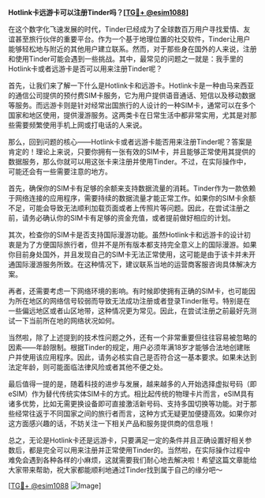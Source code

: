 **Hotlink卡远游卡可以注册Tinder吗？[[TG💪+ @esim1088](https://t.me/s/esim1088)]**

在这个数字化飞速发展的时代，Tinder已经成为了全球数百万用户寻找爱情、友谊甚至旅行伙伴的重要平台。作为一个基于地理位置的社交软件，Tinder让用户能够轻松地与附近的其他用户建立联系。然而，对于那些身在国外的人来说，注册和使用Tinder可能会遇到一些挑战。其中，最常见的问题之一就是：我手里的Hotlink卡或者远游卡是否可以用来注册Tinder呢？

首先，让我们来了解一下什么是Hotlink卡和远游卡。Hotlink卡是一种由马来西亚的通信公司提供的预付费SIM卡服务，它为用户提供语音通话、短信以及移动数据等服务。而远游卡则是针对经常出国旅行的人设计的一种SIM卡，通常可以在多个国家和地区使用，提供漫游服务。这两类卡在日常生活中都非常实用，尤其是对那些需要频繁使用手机上网或打电话的人来说。

那么，回到问题的核心——Hotlink卡或者远游卡能否用来注册Tinder呢？答案是肯定的！理论上来说，只要你拥有一张有效的SIM卡，并且能够正常使用其提供的数据服务，那么你就可以用这张卡来注册并使用Tinder。不过，在实际操作中，可能还会有一些需要注意的地方。

首先，确保你的SIM卡有足够的余额来支持数据流量的消耗。Tinder作为一款依赖于网络连接的应用程序，需要持续的数据流量才能正常工作。如果你的SIM卡余额不足，可能会导致无法顺利加载页面或者上传照片等问题。因此，在尝试注册之前，请务必确认你的SIM卡有足够的资金充值，或者提前做好相应的计划。

其次，检查你的SIM卡是否支持国际漫游功能。虽然Hotlink卡和远游卡的设计初衷是为了方便国际旅行者，但并不是所有版本都支持完全意义上的国际漫游。如果你目前身处国外，并且发现自己的SIM卡无法正常使用，这可能是由于该卡并未开通国际漫游服务所致。在这种情况下，建议联系当地的运营商客服咨询具体解决方案。

再者，还需要考虑一下网络环境的影响。有时候即使拥有正确的SIM卡，也可能因为所在地区的网络信号较弱而导致无法成功注册或者登录Tinder账号。特别是在一些偏远地区或者山区地带，这种情况更为常见。因此，在尝试注册之前最好先测试一下当前所在地的网络状况如何。

当然啦，除了上述提到的技术性问题之外，还有一个非常重要但往往容易被忽略的因素——年龄限制。根据Tinder的规定，用户必须年满18岁才能够合法地创建账户并使用该应用程序。因此，请务必核实自己是否符合这一基本要求。如果未达到法定年龄，则可能面临法律风险或者其他不便之处。

最后值得一提的是，随着科技的进步与发展，越来越多的人开始选择虚拟号码（即eSIM）作为替代传统实体SIM卡的方式。相比起传统的物理卡片而言，eSIM具有诸多优势，比如无需更换设备即可直接激活新号码、支持多国切换等功能。对于那些经常往返于不同国家之间的旅行者而言，这种方式无疑更加便捷高效。如果你对这方面感兴趣的话，不妨关注一下相关产品和服务提供商的信息哦！

总之，无论是Hotlink卡还是远游卡，只要满足一定的条件并且正确设置好相关参数后，都是完全可以用来注册并正常使用Tinder的。当然啦，在实际操作过程中难免会遇到各种各样的小麻烦，这就需要我们耐心地去解决啦！希望这篇文章能给大家带来帮助，祝大家都能顺利地通过Tinder找到属于自己的缘分吧～

[[TG💪+ @esim1088](https://t.me/s/esim1088) ![Image](https://i.postimg.cc/4NQfJmqS/Snipaste-2025-05-13-00-14-12.png)]